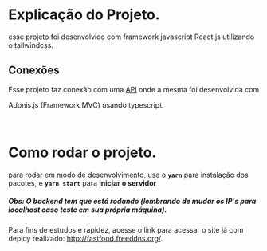 # Explicação do Projeto.

<p class="bold">esse projeto foi desenvolvido com framework javascript React.js utilizando o tailwindcss.<p>

## Conexões

Esse projeto faz conexão com uma [API](https://github.com/VictorAndrade11/fastfoodapi) onde a mesma foi desenvolvida com <p class="bold">Adonis.js (Framework MVC) usando typescript.</p>
<br />

# Como rodar o projeto.
para rodar em modo de desenvolvimento, use o **```yarn```** para instalação dos pacotes, e **```yarn start```** para **iniciar o servidor**
##### Obs: O backend tem que está rodando (lembrando de mudar os IP's para localhost caso teste em sua própria máquina).

Para fins de estudos e rapidez, acesse o link para acessar o site já com deploy realizado: <a>http://fastfood.freeddns.org/</a>.
